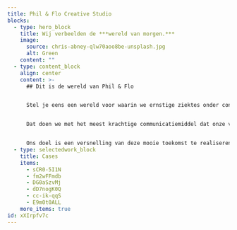 ```yaml
---
title: Phil & Flo Creative Studio
blocks:
  - type: hero_block
    title: Wij verbeelden de ***wereld van morgen.***
    image:
      source: chris-abney-qlw70aoo8be-unsplash.jpg
      alt: Green
    content: ""
  - type: content_block
    align: center
    content: >-
      ## Dit is de wereld van Phil & Flo


      Stel je eens een wereld voor waarin we ernstige ziektes onder controle hebben, waarin we schone lucht ademen en dat alle kinderen veilig naar school kunnen. Klinkt dat niet goed? Wij vinden van wel. En om dit te bereiken zetten we nu de stappen die nodig zijn. Wij helpen bedrijven in innovatieve sectoren, in de zorg, in het onderwijs, in de duurzame energie en in de duurzame food sector om hun verhaal bekend te maken onder het grote publiek.


      Dat doen we met het meest krachtige communicatiemiddel dat onze voorouders al gebruikten: visualisatie. Vroeger met grotschilderingen en nu met waanzinnige 3D animaties en video’s. 


      Ons doel is een versnelling van deze mooie toekomst te realiseren door jouw ideeën te verbeelden. Wij verbeelden de wereld van morgen. Wat doe jij voor de wereld van morgen?
  - type: selectedwork_block
    title: Cases
    items:
      - sCR0-5I1N
      - fm2wFFmdb
      - DG0aSzvMj
      - dD7nogK0Q
      - cc-ik-qqS
      - E9m0t0ALL
    more_items: true
id: xXIrpfv7c
---
```

